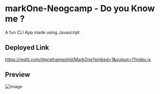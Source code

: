 # markOne-Neogcamp - Do you Know me ?
A fun CLI App made using Javascript.

## Deployed Link 
https://replit.com/@prathameshId/MarkOne?embed=1&output=1?index.js 

## Preview
![image](https://user-images.githubusercontent.com/87566298/188273923-f8fcd178-d47f-4efc-a50b-f23da977f407.png)
